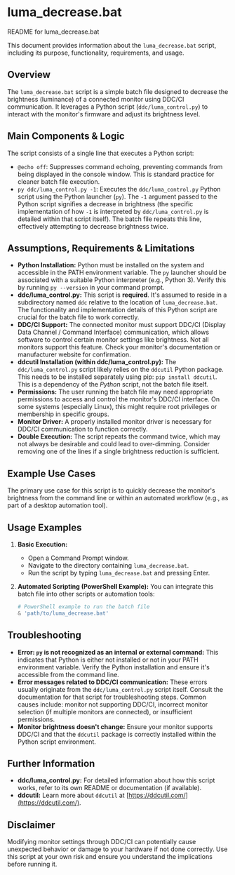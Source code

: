 # luma_decrease.bat

README for luma_decrease.bat

This document provides information about the `luma_decrease.bat` script, including its purpose, functionality, requirements, and usage.

## Overview

The `luma_decrease.bat` script is a simple batch file designed to decrease the brightness (luminance) of a connected monitor using DDC/CI communication. It leverages a Python script (`ddc/luma_control.py`) to interact with the monitor's firmware and adjust its brightness level.

## Main Components & Logic

The script consists of a single line that executes a Python script:

*   `@echo off`:  Suppresses command echoing, preventing commands from being displayed in the console window. This is standard practice for cleaner batch file execution.
*   `py ddc/luma_control.py -1`: Executes the `ddc/luma_control.py` Python script using the Python launcher (`py`). The `-1` argument passed to the Python script signifies a decrease in brightness (the specific implementation of how `-1` is interpreted by `ddc/luma_control.py` is detailed within that script itself).  The batch file repeats this line, effectively attempting to decrease brightness twice.

## Assumptions, Requirements & Limitations

*   **Python Installation:** Python must be installed on the system and accessible in the PATH environment variable. The `py` launcher should be associated with a suitable Python interpreter (e.g., Python 3).  Verify this by running `py --version` in your command prompt.
*   **ddc/luma_control.py:** This script is **required**. It's assumed to reside in a subdirectory named `ddc` relative to the location of `luma_decrease.bat`. The functionality and implementation details of this Python script are crucial for the batch file to work correctly.
*   **DDC/CI Support:**  The connected monitor must support DDC/CI (Display Data Channel / Command Interface) communication, which allows software to control certain monitor settings like brightness. Not all monitors support this feature. Check your monitor's documentation or manufacturer website for confirmation.
*   **ddcutil Installation (within ddc/luma_control.py):** The `ddc/luma_control.py` script likely relies on the `ddcutil` Python package.  This needs to be installed separately using pip: `pip install ddcutil`. This is a dependency of the *Python* script, not the batch file itself.
*   **Permissions:** The user running the batch file may need appropriate permissions to access and control the monitor's DDC/CI interface. On some systems (especially Linux), this might require root privileges or membership in specific groups.
*   **Monitor Driver:** A properly installed monitor driver is necessary for DDC/CI communication to function correctly.
*   **Double Execution:** The script repeats the command twice, which may not always be desirable and could lead to over-dimming.  Consider removing one of the lines if a single brightness reduction is sufficient.

## Example Use Cases

The primary use case for this script is to quickly decrease the monitor's brightness from the command line or within an automated workflow (e.g., as part of a desktop automation tool).

## Usage Examples

1.  **Basic Execution:**
    *   Open a Command Prompt window.
    *   Navigate to the directory containing `luma_decrease.bat`.
    *   Run the script by typing `luma_decrease.bat` and pressing Enter.

2. **Automated Scripting (PowerShell Example):**
    You can integrate this batch file into other scripts or automation tools:
    ```powershell
    # PowerShell example to run the batch file
    & 'path/to/luma_decrease.bat'
    ```

## Troubleshooting

*   **Error: `py` is not recognized as an internal or external command:**  This indicates that Python is either not installed or not in your PATH environment variable. Verify the Python installation and ensure it's accessible from the command line.
*   **Error messages related to DDC/CI communication:** These errors usually originate from the `ddc/luma_control.py` script itself.  Consult the documentation for that script for troubleshooting steps. Common causes include: monitor not supporting DDC/CI, incorrect monitor selection (if multiple monitors are connected), or insufficient permissions.
*   **Monitor brightness doesn't change:** Ensure your monitor supports DDC/CI and that the `ddcutil` package is correctly installed within the Python script environment.

## Further Information

*   **ddc/luma_control.py:**  For detailed information about how this script works, refer to its own README or documentation (if available).
*   **ddcutil:**  Learn more about `ddcutil` at [https://ddcutil.com/](https://ddcutil.com/).

## Disclaimer

Modifying monitor settings through DDC/CI can potentially cause unexpected behavior or damage to your hardware if not done correctly. Use this script at your own risk and ensure you understand the implications before running it.
